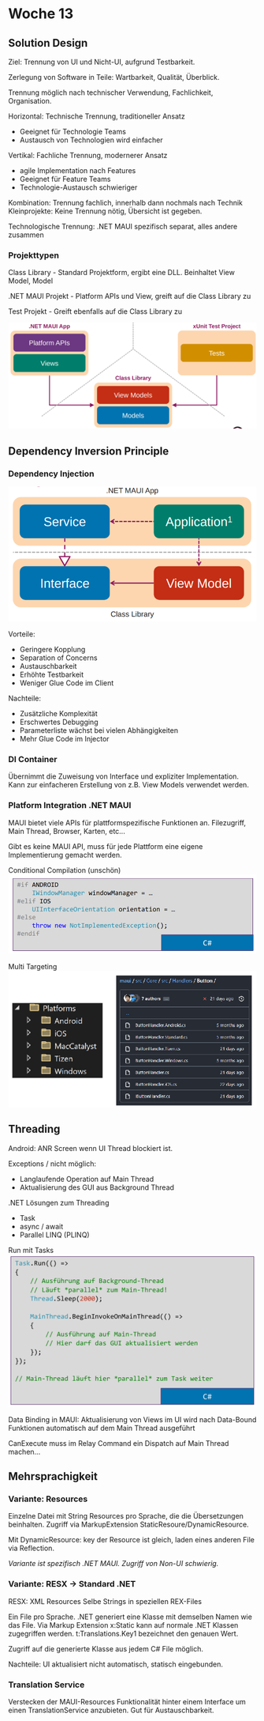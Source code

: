 # Woche 13

## Solution Design

Ziel: Trennung von UI und Nicht-UI, aufgrund Testbarkeit.

Zerlegung von Software in Teile: Wartbarkeit, Qualität, Überblick.

Trennung möglich nach technischer Verwendung, Fachlichkeit, Organisation.

Horizontal: Technische Trennung, traditioneller Ansatz
- Geeignet für Technologie Teams
- Austausch von Technologien wird einfacher

Vertikal: Fachliche Trennung, modernerer Ansatz
- agile Implementation nach Features
- Geeignet für Feature Teams
- Technologie-Austausch schwieriger

Kombination: Trennung fachlich, innerhalb dann nochmals nach Technik
Kleinprojekte: Keine Trennung nötig, Übersicht ist gegeben.

Technologische Trennung: .NET MAUI spezifisch separat, alles andere zusammen

### Projekttypen

Class Library - Standard Projektform, ergibt eine DLL. Beinhaltet View Model, Model

.NET MAUI Projekt - Platform APIs und View, greift auf die Class Library zu

Test Projekt - Greift ebenfalls auf die Class Library zu

![Technologische Trennung](res/w13-technologie-trennung.png)

## Dependency Inversion Principle

### Dependency Injection

![Dependency Inversion in MAUI](res/w13-dependency-inversion.png)

Vorteile:
- Geringere Kopplung
- Separation of Concerns
- Austauschbarkeit
- Erhöhte Testbarkeit
- Weniger Glue Code im Client

Nachteile:
- Zusätzliche Komplexität
- Erschwertes Debugging
- Parameterliste wächst bei vielen Abhängigkeiten
- Mehr Glue Code im Injector

### DI Container
Übernimmt die Zuweisung von Interface und expliziter Implementation. Kann zur einfacheren Erstellung von z.B. View Models verwendet werden.

### Platform Integration .NET MAUI

MAUI bietet viele APIs für plattformspezifische Funktionen an. Filezugriff, Main Thread, Browser, Karten, etc... 

Gibt es keine MAUI API, muss für jede Plattform eine eigene Implementierung gemacht werden.

Conditional Compilation (unschön)
![](res/w13-platforms-conditional-compilation.png)

Multi Targeting
![](res/w13-platforms-multi-targeting.png)

## Threading

Android: ANR Screen wenn UI Thread blockiert ist.

Exceptions / nicht möglich: 

- Langlaufende Operation auf Main Thread
- Aktualisierung des GUI aus Background Thread

.NET Lösungen zum Threading

- Task
- async / await
- Parallel LINQ (PLINQ)

Run mit Tasks 
![](res/w13-threads-task.png)

Data Binding in MAUI: Aktualisierung von Views im UI wird nach Data-Bound Funktionen automatisch auf dem Main Thread ausgeführt

CanExecute muss im Relay Command ein Dispatch auf Main Thread machen...

## Mehrsprachigkeit

### Variante: Resources

Einzelne Datei mit String Resources pro Sprache, die die Übersetzungen beinhalten. Zugriff via MarkupExtension StaticResoure/DynamicResource.

Mit DynamicResource: key der Resource ist gleich, laden eines anderen File via Reflection.

_Variante ist spezifisch .NET MAUI. Zugriff von Non-UI schwierig._

### Variante: RESX -> Standard .NET 

RESX: XML Resources
Selbe Strings in speziellen REX-Files

Ein File pro Sprache. .NET generiert eine Klasse mit demselben Namen wie das File. 
Via Markup Extension x:Static kann auf normale .NET Klassen zugegriffen werden. t:Translations.Key1 bezeichnet den genauen Wert.

Zugriff auf die generierte Klasse aus jedem C# File möglich.

Nachteile: UI aktualisiert nicht automatisch, statisch eingebunden.

### Translation Service

Verstecken der MAUI-Resources Funktionalität hinter einem Interface um einen TranslationService anzubieten. Gut für Austauschbarkeit.